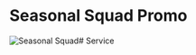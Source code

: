 # Seasonal Squad Promo  
![Seasonal Squad](https://github.com/idkebe/seasonal-squad-promo/blob/main/your-image.png)# Service